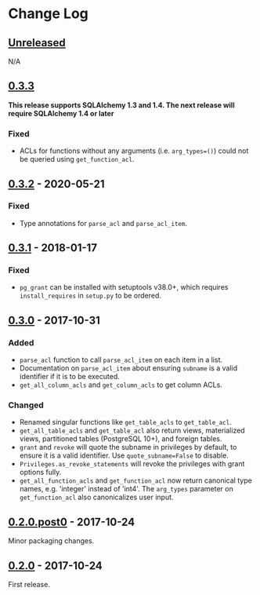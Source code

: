 # Change Log

## [Unreleased][unreleased]
N/A

## [0.3.3][]

**This release supports SQLAlchemy 1.3 and 1.4. The next release will require
SQLAlchemy 1.4 or later**

### Fixed
- ACLs for functions without any arguments (i.e. `arg_types=()`) could not be
  queried using `get_function_acl`. 

## [0.3.2][] - 2020-05-21
### Fixed
- Type annotations for `parse_acl` and `parse_acl_item`.

## [0.3.1][] - 2018-01-17
### Fixed
- `pg_grant` can be installed with setuptools v38.0+, which requires
  `install_requires` in `setup.py` to be ordered.

## [0.3.0][] - 2017-10-31
### Added
- `parse_acl` function to call `parse_acl_item` on each item in a list.
- Documentation on `parse_acl_item` about ensuring `subname` is a valid
  identifier if it is to be executed.
- `get_all_column_acls` and `get_column_acls` to get column ACLs.

### Changed
- Renamed singular functions like `get_table_acls` to `get_table_acl`.
- `get_all_table_acls` and `get_table_acl` also return views, materialized
  views, partitioned tables (PostgreSQL 10+), and foreign tables.
- `grant` and `revoke` will quote the subname in privileges by default, to
  ensure it is a valid identifier. Use `quote_subname=False` to disable.
- `Privileges.as_revoke_statements` will revoke the privileges with grant
  options fully.
- `get_all_function_acls` and `get_function_acl` now return canonical type
  names, e.g. 'integer' instead of 'int4'. The `arg_types` parameter on
  `get_function_acl` also canonicalizes user input.

## [0.2.0.post0] - 2017-10-24

Minor packaging changes.

## [0.2.0] - 2017-10-24

First release.

[unreleased]: https://github.com/RazerM/pg_grant/compare/v0.3.3...HEAD
[0.3.3]: https://github.com/RazerM/pg_grant/compare/v0.3.2...v0.3.3
[0.3.2]: https://github.com/RazerM/pg_grant/compare/v0.3.1...v0.3.2
[0.3.1]: https://github.com/RazerM/pg_grant/compare/v0.3.0...v0.3.1
[0.3.0]: https://github.com/RazerM/pg_grant/compare/v0.2.0...v0.3.0
[0.2.0.post0]: https://github.com/RazerM/pg_grant/compare/v0.2.0...v0.2.0.post0
[0.2.0]: https://github.com/RazerM/pg_grant/compare/38e53889bf9923b63d79805dc050dcd26a40d518...v0.2.0
